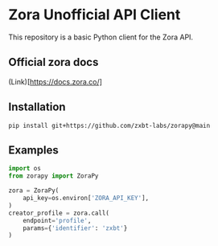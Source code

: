 # Zora Unofficial API Client

This repository is a basic Python client for the Zora API.

## Official zora docs

(Link)[https://docs.zora.co/]

## Installation

```
pip install git+https://github.com/zxbt-labs/zorapy@main
```

## Examples

```python
import os
from zorapy import ZoraPy

zora = ZoraPy(
    api_key=os.environ['ZORA_API_KEY'],
)
creator_profile = zora.call(
    endpoint='profile', 
    params={'identifier': 'zxbt'}
)

```
